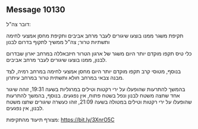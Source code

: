 ## Message 10130

דובר צה"ל:

תקיפת משגר ממנו בוצעו שיגורים לעבר מרחב אביבים ותקיפת מחסן אמצעי לחימה ותשתיות טרור; צה"ל ממשיך לתקוף בדרום לבנון

כלי טיס תקפו מוקדם יותר היום משגר של ארגון הטרור חיזבאללה במרחב יארון שבדרום לבנון, ממנו בוצעו שיגורים לעבר מרחב אביבים. 

בנוסף, מטוסי קרב תקפו מוקדם יותר היום מחסן אמצעי לחימה במרחב רמיה, לצד מבנה צבאי במרחב חולא ותשתית טרור במרחב עיתרון.

בהמשך להתרעות שהופעלו על ירי רקטות וטילים במרגליות בשעה 19:31, זוהה שיגור אחד שחצה משטח לבנון ונפל בשטח פתוח, אין נפגעים.
בנוסף, בהמשך להתרעות שהופעלו על ירי רקטות וטילים במטולה בשעה 21:09, זוהו כעשרה שיגורים שחצו משטח לבנון, אין נפגעים.

מצורף תיעוד מהתקיפות: https://bit.ly/3XnrO5C

